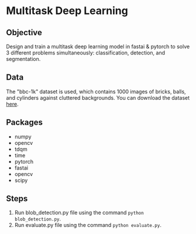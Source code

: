 # Multitask Deep Learning


## Objective 

Design and train a multitask deep learning model in fastai & pytorch to solve 3 different problems simultaneously: classification, detection, and segmentation. 

## Data
The "bbc-1k" dataset is used, which contains 1000 images of bricks, balls, and cylinders against cluttered backgrounds. You can download the dataset [here](http://www.welchlabs.io/unccv/deep_learning/bbc_train.zip).

## Packages
<ul>
<li>numpy
<li>opencv
<li>tdqm
<li>time
<li>pytorch
<li>fastai
<li>opencv
<li>scipy
</ul>

## Steps
1. Run blob_detection.py file using the command ```python blob_detection.py```.
2. Run evaluate.py file using the command ```python evaluate.py```.
